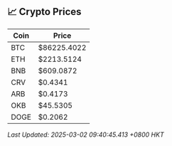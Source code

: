 ## 📈 Crypto Prices

| Coin | Price |
| ---- | ----- |
| BTC | $86225.4022 |
| ETH | $2213.5124 |
| BNB | $609.0872 |
| CRV | $0.4341 |
| ARB | $0.4173 |
| OKB | $45.5305 |
| DOGE | $0.2062 |

_Last Updated: 2025-03-02 09:40:45.413 +0800 HKT_